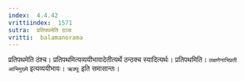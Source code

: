 ```yaml
---
index:  4.4.42
vrittiindex:  1571
sutra:  प्रतिपथमेति ठञ्च
vritti:  balamanorama 
---
```


प्रतिपथमेति ठंश्च। प्रतिपथमित्यव्ययीभावादेतीत्यर्थे ठन्ठक्च स्यादित्यर्थः। प्रतिपथमिति। `लक्षणेनाभिप्रती आभिमुख्ये` इत्यव्ययीभावः। `ऋक्पूः` इति समासान्तः। 


